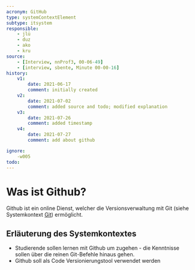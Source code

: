 ```yaml
---
acronym: GitHub
type: systemContextElement
subtype: itsystem
responsible:
    - jlü
    - duz
    - ako
    - kru
source:
    - [Interview, nnProf3, 00-06-49]
    - [interview, sbente, Minute 00-00-16]
history:
    v1:
        date: 2021-06-17
        comment: initially created
    v2:
        date: 2021-07-02
        comment: added source and todo; modified explanation
    v3:
        date: 2021-07-26
        comment: added timestamp
    v4:
        date: 2021-07-27
        comment: add about github

ignore:
    -w005
todo:
---
```

# Was ist Github?

Github ist ein online Dienst, welcher die Versionsverwaltung mit Git
(siehe Systemkontext [Git](https://divekit.github.io/divekit-roadmap/systemContextElements/Git.html)) ermöglicht. 



## Erläuterung des Systemkontextes
* Studierende sollen lernen mit Github um zugehen - die Kenntnisse sollen über die reinen Git-Befehle hinaus gehen.
* Github soll als Code Versionierungstool verwendet werden
